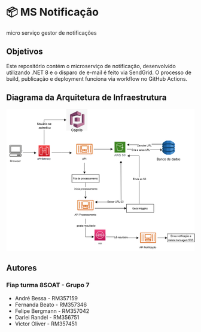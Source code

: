 # 📦 MS Notificação

micro serviço gestor de notificações

## Objetivos

Este repositório contém o microserviço de notificação, desenvolvido utilizando .NET 8 e o disparo de e-mail é feito via SendGrid. 
O processo de build, publicação e deployment funciona via workflow no GitHub Actions.

## Diagrama da Arquitetura de Infraestrutura
![Diagrama da Arquitetura de Infraestrutura](/FastVideo.drawio.png)

## Autores
### Fiap turma 8SOAT - Grupo 7

- André Bessa - RM357159
- Fernanda Beato - RM357346
- Felipe Bergmann - RM357042
- Darlei Randel - RM356751
- Victor Oliver - RM357451
